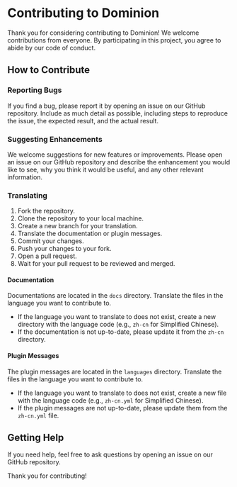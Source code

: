 # Contributing to Dominion

Thank you for considering contributing to Dominion! We welcome contributions from everyone. By participating in this project, you agree to abide by our code of conduct.

## How to Contribute

### Reporting Bugs

If you find a bug, please report it by opening an issue on our GitHub repository. Include as much detail as possible, including steps to reproduce the issue, the expected result, and the actual result.

### Suggesting Enhancements

We welcome suggestions for new features or improvements. Please open an issue on our GitHub repository and describe the enhancement you would like to see, why you think it would be useful, and any other relevant information.

### Translating

1. Fork the repository.
2. Clone the repository to your local machine.
3. Create a new branch for your translation.
4. Translate the documentation or plugin messages.
5. Commit your changes.
6. Push your changes to your fork.
7. Open a pull request.
8. Wait for your pull request to be reviewed and merged.

#### Documentation

Documentations are located in the `docs` directory. Translate the files in the language you want to contribute to.
   - If the language you want to translate to does not exist, create a new directory with the language code (e.g., `zh-cn` for Simplified Chinese).
   - If the documentation is not up-to-date, please update it from the `zh-cn` directory.

#### Plugin Messages

The plugin messages are located in the `languages` directory. Translate the files in the language you want to contribute to.

- If the language you want to translate to does not exist, create a new file with the language code (e.g., `zh-cn.yml` for Simplified Chinese).
- If the plugin messages are not up-to-date, please update them from the `zh-cn.yml` file.

## Getting Help

If you need help, feel free to ask questions by opening an issue on our GitHub repository.

Thank you for contributing!